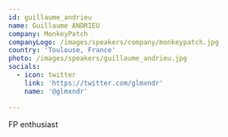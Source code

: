 ```yaml
---
id: guillaume_andrieu
name: Guillaume ANDRIEU
company: MonkeyPatch
companyLogo: /images/speakers/company/monkeypatch.jpg
country: 'Toulouse, France'
photo: /images/speakers/guillaume_andrieu.jpg
socials:
  - icon: twitter
    link: 'https://twitter.com/glmxndr'
    name: '@glmxndr'

---
```


FP enthusiast
